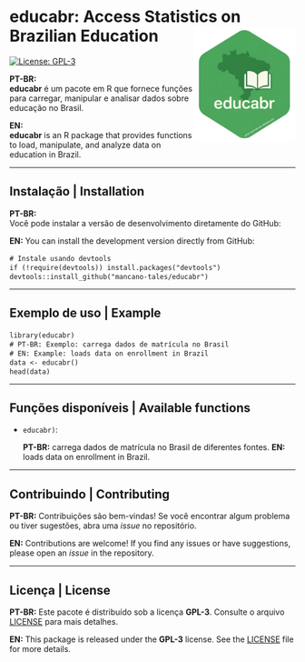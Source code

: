 
# educabr: Access Statistics on Brazilian Education <img align="right" src="man/figures/logo-gemini.png.png?raw=true" alt="logo" width="180">

[![License: GPL-3](https://img.shields.io/badge/License-GPL--3-blue.svg)](LICENSE)

**PT-BR:**  
**educabr** é um pacote em R que fornece funções para carregar, manipular e analisar dados sobre educação no Brasil.  

**EN:**  
**educabr** is an R package that provides functions to load, manipulate, and analyze data on education in Brazil.  

---
## Instalação | Installation

**PT-BR:**  
Você pode instalar a versão de desenvolvimento diretamente do GitHub:  

**EN:**
You can install the development version directly from GitHub:

```{r, eval = FALSE}
# Instale usando devtools
if (!require(devtools)) install.packages("devtools")
devtools::install_github("mancano-tales/educabr")
```

---

## Exemplo de uso | Example

```{r}
library(educabr)
# PT-BR: Exemplo: carrega dados de matrícula no Brasil
# EN: Example: loads data on enrollment in Brazil
data <- educabr()
head(data)
```

---
## Funções disponíveis | Available functions

* `educabr)`:

  **PT-BR:** carrega dados de matrícula no Brasil de diferentes fontes.
  **EN:** loads data on enrollment in Brazil.

---
## Contribuindo | Contributing
**PT-BR:**
Contribuições são bem-vindas!
Se você encontrar algum problema ou tiver sugestões, abra uma *issue* no repositório.

**EN:**
Contributions are welcome!
If you find any issues or have suggestions, please open an *issue* in the repository.

---
## Licença | License
**PT-BR:**
Este pacote é distribuído sob a licença **GPL-3**.
Consulte o arquivo [LICENSE](LICENSE) para mais detalhes.

**EN:**
This package is released under the **GPL-3** license.
See the [LICENSE](LICENSE) file for more details.
